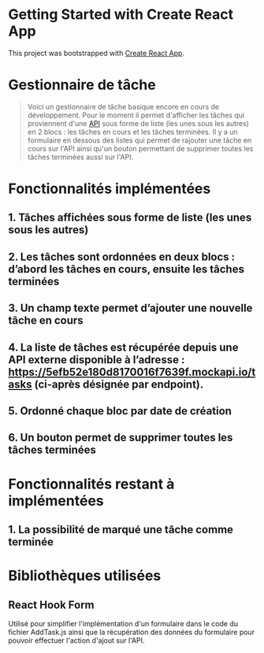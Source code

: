 # Getting Started with Create React App

This project was bootstrapped with [Create React App](https://github.com/facebook/create-react-app).

# Gestionnaire de tâche

> Voici un gestionnaire de tâche basique encore en cours de développement. Pour le moment il permet d'afficher les tâches qui proviennent d'une [API](https://605375c645e4b30017291be6.mockapi.io/tasks/) sous forme de liste (les unes sous les autres) en 2 blocs : les tâches en cours et les tâches terminées. Il y a un formulaire en dessous des listes qui permet de rajouter une tâche en cours sur l'API ainsi qu'un bouton permettant de supprimer toutes les tâches terminées aussi sur l'API.

# Fonctionnalités implémentées

## 1. Tâches affichées sous forme de liste (les unes sous les autres)

## 2. Les tâches sont ordonnées en deux blocs : d’abord les tâches en cours, ensuite les tâches terminées

## 3. Un champ texte permet d’ajouter une nouvelle tâche en cours

## 4. La liste de tâches est récupérée depuis une API externe disponible à l’adresse : https://5efb52e180d8170016f7639f.mockapi.io/tasks (ci-après désignée par endpoint).

## 5. Ordonné chaque bloc par date de création

## 6. Un bouton permet de supprimer toutes les tâches terminées

# Fonctionnalités restant à implémentées

## 1. La possibilité de marqué une tâche comme terminée

# Bibliothèques utilisées

## React Hook Form

Utilisé pour simplifier l'implémentation d'un formulaire dans le code du fichier AddTask.js ainsi que la récupération des données du formulaire pour pouvoir effectuer l'action d'ajout sur l'API.
